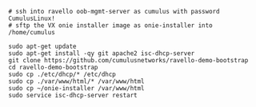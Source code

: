 

    # ssh into ravello oob-mgmt-server as cumulus with password CumulusLinux!
    # sftp the VX onie installer image as onie-installer into /home/cumulus

    sudo apt-get update
    sudo apt-get install -qy git apache2 isc-dhcp-server
    git clone https://github.com/cumulusnetworks/ravello-demo-bootstrap
    cd ravello-demo-bootstrap
    sudo cp ./etc/dhcp/* /etc/dhcp
    sudo cp ./var/www/html/* /var/www/html
    sudo cp ~/onie-installer /var/www/html
    sudo service isc-dhcp-server restart
